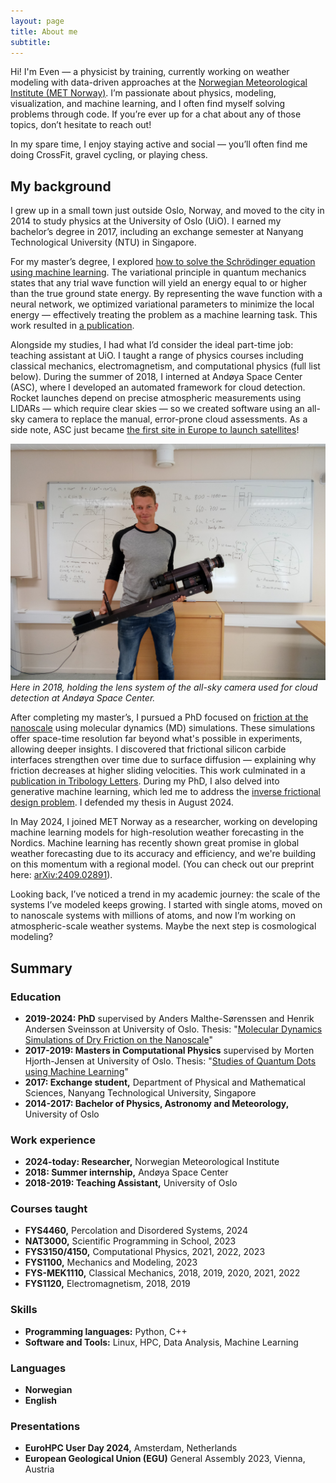 ```yaml
---
layout: page
title: About me
subtitle:
---
```


Hi! I'm Even — a physicist by training, currently working on weather modeling with data-driven approaches at the [Norwegian Meteorological Institute (MET Norway)](https://met.no/en). I’m passionate about physics, modeling, visualization, and machine learning, and I often find myself solving problems through code. If you’re ever up for a chat about any of those topics, don’t hesitate to reach out!

In my spare time, I enjoy staying active and social — you’ll often find me doing CrossFit, gravel cycling, or playing chess.

## My background
I grew up in a small town just outside Oslo, Norway, and moved to the city in 2014 to study physics at the University of Oslo (UiO). I earned my bachelor’s degree in 2017, including an exchange semester at Nanyang Technological University (NTU) in Singapore.

For my master’s degree, I explored [how to solve the Schrödinger equation using machine learning](https://evennordhagen.com/projects/quantumdots/). The variational principle in quantum mechanics states that any trial wave function will yield an energy equal to or higher than the true ground state energy. By representing the wave function with a neural network, we optimized variational parameters to minimize the local energy — effectively treating the problem as a machine learning task. This work resulted in [a publication](https://www.frontiersin.org/articles/10.3389/fphy.2023.1061580).

Alongside my studies, I had what I’d consider the ideal part-time job: teaching assistant at UiO. I taught a range of physics courses including classical mechanics, electromagnetism, and computational physics (full list below). During the summer of 2018, I interned at Andøya Space Center (ASC), where I developed an automated framework for cloud detection. Rocket launches depend on precise atmospheric measurements using LIDARs — which require clear skies — so we created software using an all-sky camera to replace the manual, error-prone cloud assessments. As a side note, ASC just became [the first site in Europe to launch satellites](https://andoyaspace.no/news-articles/andoya-spaceport-officially-opened/)!

![ASC](/assets/img/aboutme/asc.jpg)
*Here in 2018, holding the lens system of the all-sky camera used for cloud detection at Andøya Space Center.*

After completing my master’s, I pursued a PhD focused on [friction at the nanoscale](https://evennordhagen.com/projects/friction/) using molecular dynamics (MD) simulations. These simulations offer space-time resolution far beyond what's possible in experiments, allowing deeper insights. I discovered that frictional silicon carbide interfaces strengthen over time due to surface diffusion — explaining why friction decreases at higher sliding velocities. This work culminated in a [publication in Tribology Letters](https://doi.org/10.1007/s11249-023-01762-z). During my PhD, I also delved into generative machine learning, which led me to address the [inverse frictional design problem](https://evennordhagen.com/projects/inversedesign/). I defended my thesis in August 2024.

In May 2024, I joined MET Norway as a researcher, working on developing machine learning models for high-resolution weather forecasting in the Nordics. Machine learning has recently shown great promise in global weather forecasting due to its accuracy and efficiency, and we're building on this momentum with a regional model. (You can check out our preprint here: [arXiv:2409.02891](https://arxiv.org/abs/2409.02891)).

Looking back, I’ve noticed a trend in my academic journey: the scale of the systems I’ve modeled keeps growing. I started with single atoms, moved on to nanoscale systems with millions of atoms, and now I’m working on atmospheric-scale weather systems. Maybe the next step is cosmological modeling?

## Summary
### Education

- **2019-2024: PhD** supervised by Anders Malthe-Sørenssen and Henrik Andersen Sveinsson at University of Oslo. Thesis: "[Molecular Dynamics Simulations of Dry Friction on the Nanoscale](https://www.duo.uio.no/handle/10852/112708)"
- **2017-2019: Masters in Computational Physics** supervised by Morten Hjorth-Jensen at University of Oslo. Thesis: "[Studies of Quantum Dots using Machine Learning](https://www.duo.uio.no/handle/10852/73753)"
- **2017: Exchange student,** Department of Physical and Mathematical Sciences, Nanyang Technological University, Singapore
- **2014-2017: Bachelor of Physics, Astronomy and Meteorology,** University of Oslo

### Work experience

- **2024-today: Researcher,** Norwegian Meteorological Institute
- **2018: Summer internship,** Andøya Space Center
- **2018-2019: Teaching Assistant,** University of Oslo

### Courses taught
- **FYS4460,** Percolation and Disordered Systems, 2024
- **NAT3000,** Scientific Programming in School, 2023
- **FYS3150/4150,** Computational Physics, 2021, 2022, 2023
- **FYS1100,** Mechanics and Modeling, 2023
- **FYS-MEK1110,** Classical Mechanics, 2018, 2019, 2020, 2021, 2022
- **FYS1120,** Electromagnetism, 2018, 2019

### Skills

- **Programming languages:** Python, C++
- **Software and Tools:** Linux, HPC, Data Analysis, Machine Learning

### Languages

- **Norwegian**
- **English**

### Presentations
- **EuroHPC User Day 2024,** Amsterdam, Netherlands
- **European Geological Union (EGU)** General Assembly 2023, Vienna, Austria
